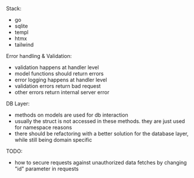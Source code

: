Stack:
- go
- sqlite
- templ
- htmx
- tailwind

Error handling & Validation:
- validation happens at handler level
- model functions should return errors
- error logging happens at handler level
- validation errors return bad request
- other errors return internal server error

DB Layer:
- methods on models are used for db interaction
- usually the struct is not accessed in these methods. they are just used for namespace reasons
- there should be refactoring with a better solution for the database layer, while still being domain specific

TODO:
- how to secure requests against unauthorized data fetches by changing "id" parameter in requests